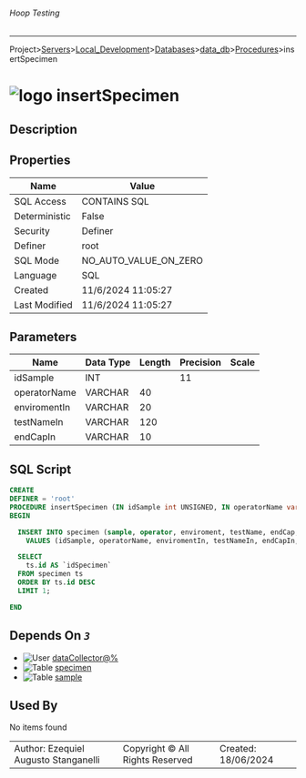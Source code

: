 ###### Hoop Testing
___
Project>[Servers](../../../../Servers.md)>[Local_Development](../../../Local_Development.md)>[Databases](../../Databases.md)>[data_db](../data_db.md)>[Procedures](Procedures.md)>insertSpecimen


# ![logo](../../../../../Images/procedure64.svg) insertSpecimen

## <a name="#Description"></a>Description
> 
## <a name="#Properties"></a>Properties
|Name|Value|
|---|---|
|SQL Access|CONTAINS SQL|
|Deterministic|False|
|Security|Definer|
|Definer|root|
|SQL Mode|NO_AUTO_VALUE_ON_ZERO|
|Language|SQL|
|Created|11/6/2024 11:05:27|
|Last Modified|11/6/2024 11:05:27|


## <a name="#Parameters"></a>Parameters
|Name|Data Type|Length|Precision|Scale|
|---|---|---|---|---|
|idSample|INT||11||
|operatorName|VARCHAR|40|||
|enviromentIn|VARCHAR|20|||
|testNameIn|VARCHAR|120|||
|endCapIn|VARCHAR|10|||

## <a name="#SqlScript"></a>SQL Script
```SQL
CREATE
DEFINER = 'root'
PROCEDURE insertSpecimen (IN idSample int UNSIGNED, IN operatorName varchar(40), IN enviromentIn varchar(20), IN testNameIn varchar(120), IN endCapIn varchar(10))
BEGIN

  INSERT INTO specimen (sample, operator, enviroment, testName, endCap, createdAt, updatedAt)
    VALUES (idSample, operatorName, enviromentIn, testNameIn, endCapIn, CURRENT_TIMESTAMP(), CURRENT_TIMESTAMP());

  SELECT
    ts.id AS `idSpecimen`
  FROM specimen ts
  ORDER BY ts.id DESC
  LIMIT 1;

END
```

## <a name="#DependsOn"></a>Depends On _`3`_
- ![User](../../../../../Images/user.svg) [dataCollector@%](../../../Users/dataCollector@%.md)
- ![Table](../../../../../Images/table.svg) [specimen](../Tables/specimen.md)
- ![Table](../../../../../Images/table.svg) [sample](../Tables/sample.md)


## <a name="#UsedBy"></a>Used By
No items found

||||
|---|---|---|
|Author: Ezequiel Augusto Stanganelli|Copyright © All Rights Reserved|Created: 18/06/2024|